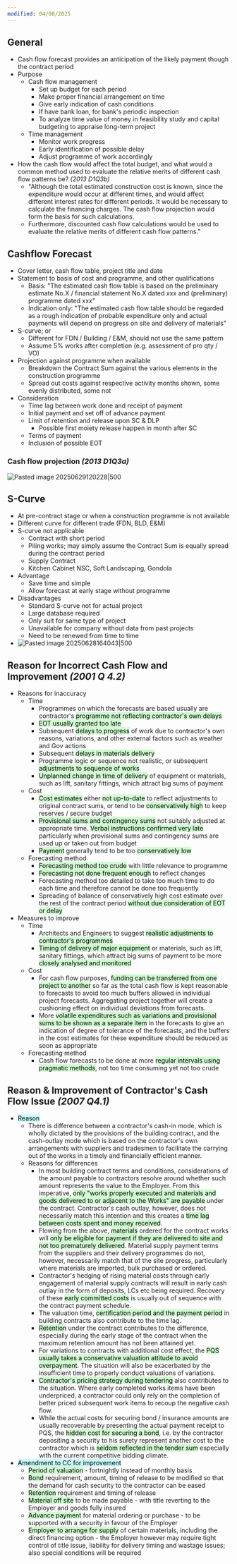 ```yaml
---
modified: 04/08/2025
---
```

## General

- Cash flow forecast provides an anticipation of the likely payment though the contract period
- Purpose
	- Cash flow management 
		- Set up budget for each period
		- Make proper financial arrangement on time
		- Give early indication of cash conditions
		- If have bank loan, for bank's periodic inspection
		- To analyze time value of money in feasibility study and capital budgeting to appraise long-term project
	- Time management
		- Monitor work progress 
		- Early identification of possible delay
		- Adjust programme of work accordingly
- How the cash flow would affect the total budget, and what would a common method used to evaluate the relative merits of different cash flow patterns be? *(2013 D1Q3b)*
	- "Although the total estimated construction cost is known, since the expenditure would occur at different times, and would affect different interest rates for different periods. It would be necessary to calculate the financing charges. The cash flow projection would form the basis for such calculations. 
	- Furthermore, discounted cash flow calculations would be used to evaluate the relative merits of different cash flow patterns."

## Cashflow Forecast

- Cover letter, cash flow table, project title and date
- Statement to basis of cost and programme, and other qualifications
	- Basis: "The estimated cash flow table is based on the preliminary estimate No.X / financial statement No.X dated xxx and (preliminary) programme dated xxx"
	- Indication only: "The estimated cash flow table should be regarded as a rough indication of probable expenditure only and actual payments will depend on progress on site and delivery of materials"
- S-curve; or
	- Different for FDN / Building / E&M, should not use the same pattern
	- Assume 5% works after completion (e.g. assessment of pro qty / VO)
- Projection against programme when available
	- Breakdown the Contract Sum against the various elements in the construction programme
    - Spread out costs against respective activity months shown, some evenly distributed, some not
- Consideration
	- Time lag between work done and receipt of payment
	- Initial payment and set off of advance payment
	- Limit of retention and release upon SC & DLP
		- Possible first moiety release happen in month after SC
	- Terms of payment
	- Inclusion of possible EOT

### Cash flow projection *(2013 D1Q3a)*
 ![Pasted image 20250629120228|500](https://raw.githubusercontent.com/zoe-gif/images/master/Pasted%20image%2020250629120228.png)

##  S-Curve

- At pre-contract stage or when a construction programme is not available
- Different curve for different trade (FDN, BLD, E&M)
- S-curve not applicable
	- Contract with short period
	- Piling works; may simply assume the Contract Sum is equally spread during the contract period
	- Supply Contract
	- Kitchen Cabinet NSC, Soft Landscaping, Gondola
- Advantage
	- Save time and simple
	- Allow forecast at early stage without programme
- Disadvantages
	- Standard S-curve not for actual project
	- Large database required
	- Only suit for same type of project
	- Unavailable for company without data from past projects
	- Need to be renewed from time to time
- ![Pasted image 20250628164043|500](https://raw.githubusercontent.com/zoe-gif/images/master/Pasted%20image%2020250628164043.png)

## Reason for Incorrect Cash Flow and Improvement *(2001 Q 4.2)*

- Reasons for inaccuracy
	- Time
		- Programmes on which the forecasts are based usually are contractor's <mark style="background: #BBFABBA6;">programme not reflecting contractor's own delays </mark>
		- <mark style="background: #BBFABBA6;">EOT usually granted too late</mark>
		- Subsequent <mark style="background: #BBFABBA6;">delays to progress</mark> of work due to contractor's own reasons, variations, and other external factors such as weather and Gov actions
		- Subsequent <mark style="background: #BBFABBA6;">delays in materials delivery</mark>
		- Programme logic or sequence not realistic, or subsequent <mark style="background: #BBFABBA6;">adjustments to sequence of works</mark>
		- <mark style="background: #BBFABBA6;">Unplanned change in time of delivery</mark> of equipment or materials, such as lift, sanitary fittings, which attract big sums of payment
	- Cost
		- <mark style="background: #BBFABBA6;">Cost estimates</mark> either <mark style="background: #BBFABBA6;">not up-to-date</mark> to reflect adjustments to original contract sums, or tend to be <mark style="background: #BBFABBA6;">conservatively high</mark> to keep reserves / secure budget
		- <mark style="background: #BBFABBA6;">Provisional sums and contingency sums</mark> not suitably adjusted at appropriate time. <mark style="background: #BBFABBA6;">Verbal instructions confirmed very late</mark> particularly when provisional sums and contingency sums are used up or taken out from budget
		- <mark style="background: #BBFABBA6;">Payment</mark> generally tend to be too <mark style="background: #BBFABBA6;">conservatively low</mark>
	- Forecasting method
		- <mark style="background: #BBFABBA6;">Forecasting method too crude</mark> with little relevance to programme
		- <mark style="background: #BBFABBA6;">Forecasting not done frequent enough</mark> to reflect changes
		- Forecasting method too detailed to take too much time to do each time and therefore cannot be done too frequently
		- Spreading of balance of conservatively high cost estimate over the rest of the contract period <mark style="background: #BBFABBA6;">without due consideration of EOT or delay</mark>
- Measures to improve
	- Time
		- Architects and Engineers to suggest <mark style="background: #BBFABBA6;">realistic adjustments to contractor's programmes</mark>
		- <mark style="background: #BBFABBA6;">Timing of delivery of major equipment</mark> or materials, such as lift, sanitary fittings, which attract big sums of payment to be more <mark style="background: #BBFABBA6;">closely analysed and monitored</mark>
	- Cost
		- For cash flow purposes, <mark style="background: #BBFABBA6;">funding can be transferred from one project to another</mark> so far as the total cash flow is kept reasonable to forecasts to avoid too much buffers allowed in individual project forecasts. Aggregating project together will create a cushioning effect on individual deviations from forecasts.
		- More <mark style="background: #BBFABBA6;">volatile expenditures such as variations and provisional sums to be shown as a separate item</mark> in the forecasts to give an indication of degree of tolerance of the forecasts, and the buffers in the cost estimates for these expenditure should be reduced as soon as appropriate
	- Forecasting method
		- Cash flow forecasts to be done at more <mark style="background: #BBFABBA6;">regular intervals using pragmatic methods</mark>, not too time consuming yet not too crude

## Reason & Improvement of Contractor's Cash Flow Issue *(2007 Q4.1)*

- <mark style="background: #ABF7F7A6;">Reason</mark>
	- There is difference between a contractor's cash-in mode, which is wholly dictated by the provisions of the building contract, and the cash-outlay mode which is based on the contractor's own arrangements with suppliers and tradesmen to facilitate the carrying out of the works in a timely and financially efficient manner.
	- Reasons for differences
		- In most building contract terms and conditions, considerations of the amount payable to contractors resolve around whether such amount represents the value to the Employer. From this imperative, <mark style="background: #BBFABBA6;">only "works properly executed and materials and goods delivered to or adjacent to the Works" are payable</mark> under the contract. Contractor's cash outlay, however, does not necessarily match this intention and this creates a <mark style="background: #BBFABBA6;">time lag between costs spent and money received</mark>. 
		- Flowing from the above, <mark style="background: #BBFABBA6;">materials</mark> ordered for the contract works will <mark style="background: #BBFABBA6;">only be eligible for payment if they are delivered to site and not too prematurely delivered</mark>. Material supply payment terms from the suppliers and their delivery programmes do not, however, necessarily match that of the site progress, particularly where materials are imported, bulk purchased or ordered.
		- Contractor's hedging of rising material costs through early engagement of material supply contracts will result in early cash outlay in the form of deposits, LCs etc being required.  Recovery of these <mark style="background: #BBFABBA6;">early committed costs</mark> is usually out of sequence with the contract payment schedule.
		- The valuation time, <mark style="background: #BBFABBA6;">certification period and the payment period</mark> in building contracts also contribute to the time lag.
		- <mark style="background: #BBFABBA6;">Retention</mark> under the contract contributes to the difference, especially during the early stage of the contract when the maximum retention amount has not been attained yet.
		- For variations to contracts with additional cost effect, the <mark style="background: #BBFABBA6;">PQS usually takes a conservative valuation attitude to avoid overpayment</mark>. The situation will also be exacerbated by the insufficient time to properly conduct valuations of variations. 
		- <mark style="background: #BBFABBA6;">Contractor's pricing strategy during tendering</mark> also contributes to the situation. Where early completed works items have been underpriced, a contractor could only rely on the completion of better priced subsequent work items to recoup the negative cash flow.
		- While the actual costs for securing bond / insurance amounts are usually recoverable by presenting the actual payment receipt to PQS, the <mark style="background: #BBFABBA6;">hidden cost for securing a bond</mark>, i.e. by the contractor depositing a security to his surety represent another cost to the contractor which is <mark style="background: #BBFABBA6;">seldom reflected in the tender sum</mark> especially with the current competitive bidding climate.
- <mark style="background: #ABF7F7A6;">Amendment to CC for improvement</mark>
	- <mark style="background: #BBFABBA6;">Period of valuation</mark> - fortnightly instead of monthly basis
	- <mark style="background: #BBFABBA6;">Bond</mark> requirement, amount, timing of release to be modified so that the demand for cash security to the contractor can be eased
	- <mark style="background: #BBFABBA6;">Retention</mark> requirement and timing of release
	- <mark style="background: #BBFABBA6;">Material off site</mark> to be made payable - with title reverting to the Employer and goods fully insured
	- <mark style="background: #BBFABBA6;">Advance payment</mark> for material ordering or purchase - to be supported with a security in favour of the Employer
	- <mark style="background: #BBFABBA6;">Employer to arrange for supply</mark> of certain materials, including the direct financing option - the Employer however may require tight control of title issue, liability for delivery timing and wastage issues; also special conditions will be required